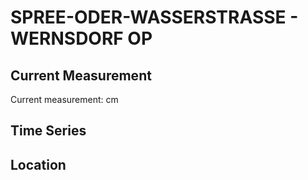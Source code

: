 # SPREE-ODER-WASSERSTRASSE - WERNSDORF OP

## Current Measurement

Current measurement: <Value topic="rivers/pegel-online/SOW/WERNSDORF_OP/measurementValue"/> cm

## Time Series

<TimeSeries topic="rivers/pegel-online/SOW/WERNSDORF_OP/measurementValue" period="week" />

## Location

<WorldMap>
  <Marker lat="52.37117608055894" lon="13.711208442751905" labelTopic="rivers/pegel-online/SOW/WERNSDORF_OP" />
</WorldMap>
